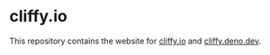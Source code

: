 # cliffy.io

This repository contains the website for [cliffy.io](https://cliffy.io) and
[cliffy.deno.dev](https://cliffy.deno.dev).
